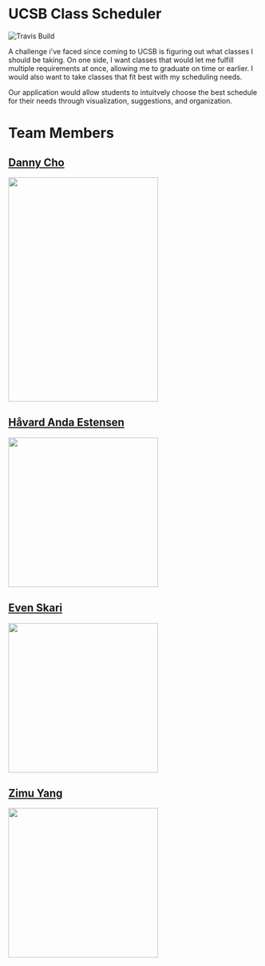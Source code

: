 # UCSB Class Scheduler

![Travis Build](https://travis-ci.org/scalableinternetservices/ucsb_class_scheduler.svg?branch=master)

A challenge i've faced since coming to UCSB is figuring out what classes I should be taking. On one side, I want classes that would let me fulfill multiple requirements at once, allowing me to graduate on time or earlier. I would also want to take classes that fit best with my scheduling needs.

Our application would allow students to intuitvely choose the best schedule for their needs through visualization, suggestions, and organization.

# Team Members

## [Danny Cho](https://github.com/dannycho7)

<img width="300" height="450" src="https://user-images.githubusercontent.com/15878248/31421797-57622ff4-adfe-11e7-95f3-40f1e1c527f9.jpg">




## [Håvard Anda Estensen](https://github.com/estensen)

<img width="300" height="300" src="https://user-images.githubusercontent.com/9142800/31416791-55126e9e-ade0-11e7-8577-e4d0b03b4fc7.jpg">

## [Even Skari](https://github.com/evenskari)

<img width="300" height="300" src="https://avatars2.githubusercontent.com/u/11603089">

## [Zimu Yang](https://github.com/Niffery)

<img width="300" height="300" src="https://user-images.githubusercontent.com/26055040/31419466-e3651132-adf0-11e7-92d1-5648bcc4e7da.png">

